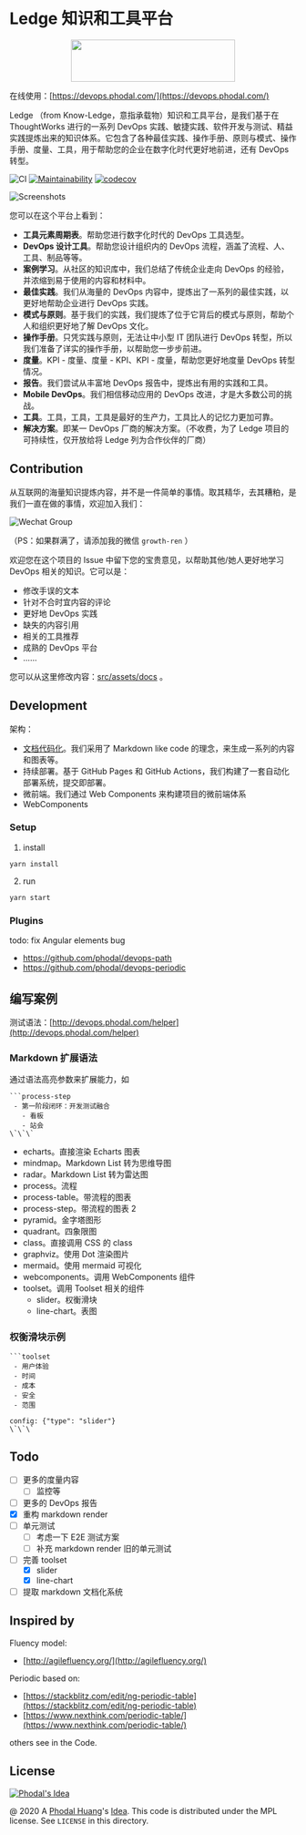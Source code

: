 # Ledge 知识和工具平台

<p align="center"> 
  <img src="src/assets/images/logo.svg" width="288" height="74">
</p>

在线使用：[https://devops.phodal.com/](https://devops.phodal.com/)

Ledge （from Know-Ledge，意指承载物）知识和工具平台，是我们基于在 ThoughtWorks 进行的一系列 DevOps 实践、敏捷实践、软件开发与测试、精益实践提炼出来的知识体系。它包含了各种最佳实践、操作手册、原则与模式、操作手册、度量、工具，用于帮助您的企业在数字化时代更好地前进，还有 DevOps 转型。

![CI](https://github.com/phodal/ledge/workflows/CI/badge.svg)
[![Maintainability](https://api.codeclimate.com/v1/badges/64e2ddc705fbeba4435e/maintainability)](https://codeclimate.com/github/phodal/ledge/maintainability)
[![codecov](https://codecov.io/gh/phodal/ledge/branch/master/graph/badge.svg)](https://codecov.io/gh/phodal/ledge)

![Screenshots](docs/images/ledge-ss.png "Ledge 首页截图")

您可以在这个平台上看到：

- **工具元素周期表**。帮助您进行数字化时代的 DevOps 工具选型。
- **DevOps 设计工具**。帮助您设计组织内的 DevOps 流程，涵盖了流程、人、工具、制品等等。
- **案例学习**。从社区的知识库中，我们总结了传统企业走向 DevOps 的经验，并浓缩到易于使用的内容和材料中。
- **最佳实践**。我们从海量的 DevOps 内容中，提炼出了一系列的最佳实践，以更好地帮助企业进行 DevOps 实践。
- **模式与原则**。基于我们的实践，我们提炼了位于它背后的模式与原则，帮助个人和组织更好地了解 DevOps 文化。
- **操作手册**。只凭实践与原则，无法让中小型 IT 团队进行 DevOps 转型，所以我们准备了详实的操作手册，以帮助您一步步前进。
- **度量**。KPI - 度量、度量 - KPI、KPI - 度量，帮助您更好地度量 DevOps 转型情况。
- **报告**。我们尝试从丰富地 DevOps 报告中，提炼出有用的实践和工具。
- **Mobile DevOps**。我们相信移动应用的 DevOps 改进，才是大多数公司的挑战。
- **工具**。工具，工具，工具是最好的生产力，工具比人的记忆力更加可靠。
- **解决方案**。即某一 DevOps 厂商的解决方案。（不收费，为了 Ledge 项目的可持续性，仅开放给将 Ledge 列为合作伙伴的厂商）

## Contribution

从互联网的海量知识提炼内容，并不是一件简单的事情。取其精华，去其糟粕，是我们一直在做的事情，欢迎加入我们：

![Wechat Group](docs/images/wechat-group.jpg)

（PS：如果群满了，请添加我的微信 `growth-ren` ）

欢迎您在这个项目的 Issue 中留下您的宝贵意见，以帮助其他/她人更好地学习 DevOps 相关的知识。它可以是：

- 修改手误的文本
- 针对不合时宜内容的评论
- 更好地 DevOps 实践
- 缺失的内容引用
- 相关的工具推荐
- 成熟的 DevOps 平台
- ……

您可以从这里修改内容：[src/assets/docs](src/assets/docs) 。

## Development

架构：

- [文档代码化](https://devops.phodal.com/practise#docs-like-code)。我们采用了 Markdown like code 的理念，来生成一系列的内容和图表等。
- 持续部署。基于 GitHub Pages 和 GitHub Actions，我们构建了一套自动化部署系统，提交即部署。
- 微前端。我们通过 Web Components 来构建项目的微前端体系
- WebComponents

### Setup

1. install

```
yarn install
```

2. run

```
yarn start
```

### Plugins

todo: fix Angular elements bug

- https://github.com/phodal/devops-path
- https://github.com/phodal/devops-periodic

## 编写案例

测试语法：[http://devops.phodal.com/helper](http://devops.phodal.com/helper)

### Markdown 扩展语法

通过语法高亮参数来扩展能力，如

````
```process-step
 - 第一阶段闭环：开发测试融合
   - 看板
   - 站会
\`\`\`
````

- echarts。直接渲染 Echarts 图表
- mindmap。Markdown List 转为思维导图
- radar。Markdown List 转为雷达图
- process。流程
- process-table。带流程的图表
- process-step。带流程的图表 2
- pyramid。金字塔图形
- quadrant。四象限图
- class。直接调用 CSS 的 class
- graphviz。使用 Dot 渲染图片
- mermaid。使用 mermaid 可视化
- webcomponents。调用 WebComponents 组件
- toolset。调用 Toolset 相关的组件
  - slider。权衡滑块
  - line-chart。表图

### 权衡滑块示例

````
```toolset
 - 用户体验
 - 时间
 - 成本
 - 安全
 - 范围

config: {"type": "slider"}
\`\`\`
````

## Todo

- [ ] 更多的度量内容
  - [ ] 监控等
- [ ] 更多的 DevOps 报告
- [x] 重构 markdown render
- [ ] 单元测试
  - [ ] 考虑一下 E2E 测试方案
  - [ ] 补充 markdown render 旧的单元测试
- [ ] 完善 toolset
  - [x] slider
  - [x] line-chart
- [ ] 提取 markdown 文档化系统

## Inspired by

Fluency model:

- [http://agilefluency.org/](http://agilefluency.org/)

Periodic based on:

- [https://stackblitz.com/edit/ng-periodic-table](https://stackblitz.com/edit/ng-periodic-table)
- [https://www.nexthink.com/periodic-table/](https://www.nexthink.com/periodic-table/)

others see in the Code.

## License

[![Phodal's Idea](http://brand.phodal.com/shields/idea-small.svg)](http://ideas.phodal.com/)

@ 2020 A [Phodal Huang](https://www.phodal.com)'s [Idea](http://github.com/phodal/ideas). This code is distributed under the MPL license. See `LICENSE` in this directory.
